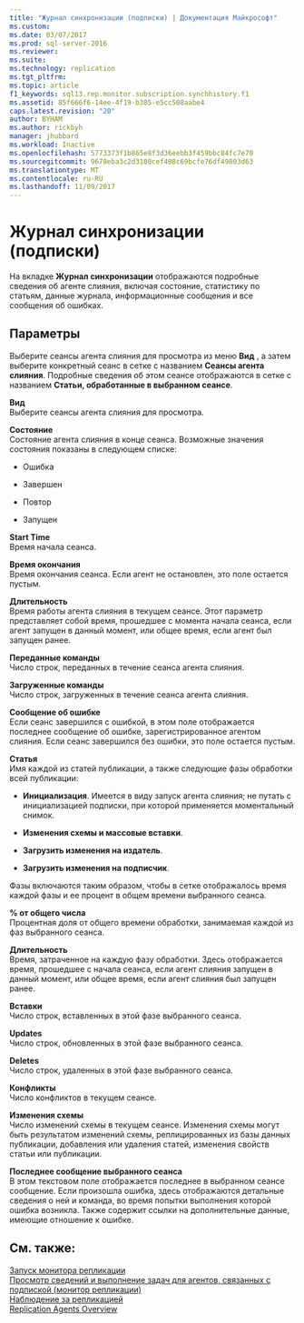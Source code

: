 ```yaml
---
title: "Журнал синхронизации (подписки) | Документация Майкрософт"
ms.custom: 
ms.date: 03/07/2017
ms.prod: sql-server-2016
ms.reviewer: 
ms.suite: 
ms.technology: replication
ms.tgt_pltfrm: 
ms.topic: article
f1_keywords: sql13.rep.monitor.subscription.synchhistory.f1
ms.assetid: 85f666f6-14ee-4f19-b385-e5cc508aabe4
caps.latest.revision: "20"
author: BYHAM
ms.author: rickbyh
manager: jhubbard
ms.workload: Inactive
ms.openlocfilehash: 5773373f1b865e8f3d36eebb3f459bbc84fc7e70
ms.sourcegitcommit: 9678eba3c2d3100cef408c69bcfe76df49803d63
ms.translationtype: MT
ms.contentlocale: ru-RU
ms.lasthandoff: 11/09/2017
---
```

# <a name="subscription-synchronization-history"></a>Журнал синхронизации (подписки)
  На вкладке **Журнал синхронизации** отображаются подробные сведения об агенте слияния, включая состояние, статистику по статьям, данные журнала, информационные сообщения и все сообщения об ошибках.  
  
## <a name="options"></a>Параметры  
 Выберите сеансы агента слияния для просмотра из меню **Вид** , а затем выберите конкретный сеанс в сетке с названием **Сеансы агента слияния**. Подробные сведения об этом сеансе отображаются в сетке с названием **Статьи, обработанные в выбранном сеансе**.  
  
 **Вид**  
 Выберите сеансы агента слияния для просмотра.  
  
 **Состояние**  
 Состояние агента слияния в конце сеанса. Возможные значения состояния показаны в следующем списке:  
  
-   Ошибка  
  
-   Завершен  
  
-   Повтор  
  
-   Запущен  
  
 **Start Time**  
 Время начала сеанса.  
  
 **Время окончания**  
 Время окончания сеанса. Если агент не остановлен, это поле остается пустым.  
  
 **Длительность**  
 Время работы агента слияния в текущем сеансе. Этот параметр представляет собой время, прошедшее с момента начала сеанса, если агент запущен в данный момент, или общее время, если агент был запущен ранее.  
  
 **Переданные команды**  
 Число строк, переданных в течение сеанса агента слияния.  
  
 **Загруженные команды**  
 Число строк, загруженных в течение сеанса агента слияния.  
  
 **Сообщение об ошибке**  
 Если сеанс завершился с ошибкой, в этом поле отображается последнее сообщение об ошибке, зарегистрированное агентом слияния. Если сеанс завершился без ошибки, это поле остается пустым.  
  
 **Статья**  
 Имя каждой из статей публикации, а также следующие фазы обработки всей публикации:  
  
-   **Инициализация**. Имеется в виду запуск агента слияния; не путать с инициализацией подписки, при которой применяется моментальный снимок.  
  
-   **Изменения схемы и массовые вставки**.  
  
-   **Загрузить изменения на издатель**.  
  
-   **Загрузить изменения на подписчик**.  
  
 Фазы включаются таким образом, чтобы в сетке отображалось время каждой фазы и ее процент в общем времени выбранного сеанса.  
  
 **% от общего числа**  
 Процентная доля от общего времени обработки, занимаемая каждой из фаз выбранного сеанса.  
  
 **Длительность**  
 Время, затраченное на каждую фазу обработки. Здесь отображается время, прошедшее с начала сеанса, если агент слияния запущен в данный момент, или общее время, если агент слияния был запущен ранее.  
  
 **Вставки**  
 Число строк, вставленных в этой фазе выбранного сеанса.  
  
 **Updates**  
 Число строк, обновленных в этой фазе выбранного сеанса.  
  
 **Deletes**  
 Число строк, удаленных в этой фазе выбранного сеанса.  
  
 **Конфликты**  
 Число конфликтов в текущем сеансе.  
  
 **Изменения схемы**  
 Число изменений схемы в текущем сеансе. Изменения схемы могут быть результатом изменений схемы, реплицированных из базы данных публикации, добавления или удаления статей, изменения свойств статьи или публикации.  
  
 **Последнее сообщение выбранного сеанса**  
 В этом текстовом поле отображается последнее в выбранном сеансе сообщение. Если произошла ошибка, здесь отображаются детальные сведения о ней и команда, во время попытки выполнения которой ошибка возникла. Также содержит ссылки на дополнительные данные, имеющие отношение к ошибке.  
  
## <a name="see-also"></a>См. также:  
 [Запуск монитора репликации](../../relational-databases/replication/monitor/start-the-replication-monitor.md)   
 [Просмотр сведений и выполнение задач для агентов, связанных с подпиской (монитор репликации)](../../relational-databases/replication/monitor/view-information-and-perform-tasks-for-subscription-agents.md)   
 [Наблюдение за репликацией](../../relational-databases/replication/monitor/monitoring-replication-overview.md)   
 [Replication Agents Overview](../../relational-databases/replication/agents/replication-agents-overview.md)  
  
  
